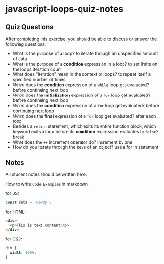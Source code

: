 # javascript-loops-quiz-notes

## Quiz Questions

After completing this exercise, you should be able to discuss or answer the following questions:

- What is the purpose of a loop?
  to iterate through an unspecified amount of data
- What is the purpose of a **condition** expression in a loop?
  to set limits on the loops iteration count
- What does "iteration" mean in the context of loops?
  to repeat itself a specified number of times
- _When_ does the **condition** expression of a `while` loop get evaluated?
  before continuing next loop
- _When_ does the **initialization** expression of a `for` loop get evaluated?
  before continuing next loop
- _When_ does the **condition** expression of a `for` loop get evaluated?
  before continuing next loop
- _When_ does the **final** expression of a `for` loop get evaluated?
  after each loop
- Besides a `return` statement, which exits its entire function block, which keyword exits a loop before its **condition** expression evaluates to `false`?
  break
- What does the `++` increment operator do?
  increment by one
- How do you iterate through the keys of an object?
  use a for in statement

## Notes

All student notes should be written here.

How to write `Code Examples` in markdown

for JS:

```javascript
const data = 'Howdy';
```

for HTML:

```html
<div>
  <p>This is text content</p>
</div>
```

for CSS:

```css
div {
  width: 100%;
}
```
